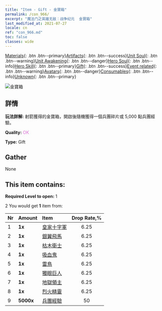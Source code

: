 ```yaml
---
title: "Item - Gift - 金寶箱"
permalink: /con_966/
excerpt: "魔法门之英雄无敌：战争纪元  金寶箱"
last_modified_at: 2021-07-27
locale: cn
ref: "con_966.md"
toc: false
classes: wide
---
```

 [Materials](/ItemsCN/){: .btn .btn--primary}[Artifacts](/ItemsCN/Artifacts/){: .btn .btn--success}[Unit Soul](/ItemsCN/UnitSoul/){: .btn .btn--warning}[Unit Awakening](/ItemsCN/UnitAwakening/){: .btn .btn--danger}[Hero Soul](/ItemsCN/HeroSoul/){: .btn .btn--info}[Hero Skill](/ItemsCN/HeroSkill/){: .btn .btn--primary}[Gift](/ItemsCN/Gift/){: .btn .btn--success}[Event related](/ItemsCN/Events/){: .btn .btn--warning}[Avatars](/ItemsCN/Avatars/){: .btn .btn--danger}[Consumables](/ItemsCN/Consumables/){: .btn .btn--info}[Unknown](/ItemsCN/Unknown/){: .btn .btn--primary}

 ![金寶箱](/images/t/i_50003.png)

## 詳情
 **玩法詳解:** 射箭獲得的金寶箱，開啟後隨機獲得一個兵團碎片或 5,000 點兵團經驗。

 **Quality:** <span style="color: #DA70D6">OK</span>

 **Type:** Gift

## Gather

  None

## This item contains:

 **Required Level to open:** 1

 2 You would get **1** item  from:

  | Nr | Amount |     Item    | Drop Rate,% |
  |:---|:-------|:------------|:---------:|
  | 1 |  **1x** | [皇家十字軍](/cn/Items/unt_193/) | 6.25 | 
  | 2 |  **1x** | [銀翼飛馬](/cn/Items/unt_202/) | 6.25 | 
  | 3 |  **1x** | [枯木衛士](/cn/Items/unt_203/) | 6.25 | 
  | 4 |  **1x** | [吸血鬼](/cn/Items/unt_211/) | 6.25 | 
  | 5 |  **1x** | [雷鳥](/cn/Items/unt_221/) | 6.25 | 
  | 6 |  **1x** | [獨眼巨人](/cn/Items/unt_222/) | 6.25 | 
  | 7 |  **1x** | [地獄領主](/cn/Items/unt_230/) | 6.25 | 
  | 8 |  **1x** | [烈火精靈](/cn/Items/unt_231/) | 6.25 | 
  | 9 |  **5000x** | [兵團經驗](/cn/Items/con_902/) | 50 | 
